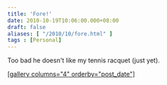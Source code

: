 ```yaml
---
title: 'Fore!'
date: 2010-10-19T10:06:00.000+08:00
draft: false
aliases: [ "/2010/10/fore.html" ]
tags : [Personal]
---
```


Too bad he doesn't like my tennis racquet (just yet).  

[\[gallery columns="4" orderby="post\_date"\]  
](http://jon.doblados.net/wp-content/uploads/2010/10/10172010008.jpg.scaled.1000.jpg)